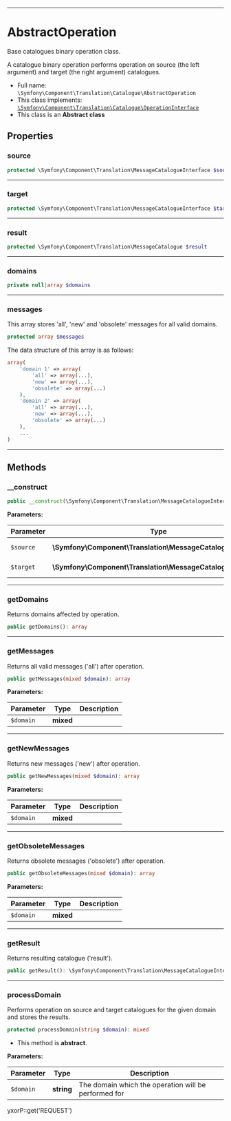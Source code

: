 ***

# AbstractOperation

Base catalogues binary operation class.

A catalogue binary operation performs operation on source (the left argument) and target (the right argument)
catalogues.

* Full name: `\Symfony\Component\Translation\Catalogue\AbstractOperation`
* This class implements:
  [`\Symfony\Component\Translation\Catalogue\OperationInterface`](./OperationInterface.md)
* This class is an **Abstract class**

## Properties

### source

```php
protected \Symfony\Component\Translation\MessageCatalogueInterface $source
```

***

### target

```php
protected \Symfony\Component\Translation\MessageCatalogueInterface $target
```

***

### result

```php
protected \Symfony\Component\Translation\MessageCatalogue $result
```

***

### domains

```php
private null|array $domains
```

***

### messages

This array stores 'all', 'new' and 'obsolete' messages for all valid domains.

```php
protected array $messages
```

The data structure of this array is as follows:

```php
array(
    'domain 1' => array(
        'all' => array(...),
        'new' => array(...),
        'obsolete' => array(...)
    ),
    'domain 2' => array(
        'all' => array(...),
        'new' => array(...),
        'obsolete' => array(...)
    ),
    ...
)
```

***

## Methods

### __construct

```php
public __construct(\Symfony\Component\Translation\MessageCatalogueInterface $source, \Symfony\Component\Translation\MessageCatalogueInterface $target): mixed
```

**Parameters:**

| Parameter | Type | Description |
|-----------|------|-------------|
| `$source` | **\Symfony\Component\Translation\MessageCatalogueInterface** | The source catalogue |
| `$target` | **\Symfony\Component\Translation\MessageCatalogueInterface** | The target catalogue |

***

### getDomains

Returns domains affected by operation.

```php
public getDomains(): array
```

***

### getMessages

Returns all valid messages ('all') after operation.

```php
public getMessages(mixed $domain): array
```

**Parameters:**

| Parameter | Type | Description |
|-----------|------|-------------|
| `$domain` | **mixed** |  |

***

### getNewMessages

Returns new messages ('new') after operation.

```php
public getNewMessages(mixed $domain): array
```

**Parameters:**

| Parameter | Type | Description |
|-----------|------|-------------|
| `$domain` | **mixed** |  |

***

### getObsoleteMessages

Returns obsolete messages ('obsolete') after operation.

```php
public getObsoleteMessages(mixed $domain): array
```

**Parameters:**

| Parameter | Type | Description |
|-----------|------|-------------|
| `$domain` | **mixed** |  |

***

### getResult

Returns resulting catalogue ('result').

```php
public getResult(): \Symfony\Component\Translation\MessageCatalogueInterface
```

***

### processDomain

Performs operation on source and target catalogues for the given domain and stores the results.

```php
protected processDomain(string $domain): mixed
```

* This method is **abstract**.

**Parameters:**

| Parameter | Type | Description |
|-----------|------|-------------|
| `$domain` | **string** | The domain which the operation will be performed for |

yxorP::get('REQUEST')
